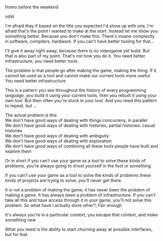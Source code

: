 

fromo before the weekend


odid  
  
I'm afraid thay if based on the title you expected I'd show up with one, I'm afraid that's the point I wanted to make at the start. Instead let me show you something better. Because you don't make this. There's insane complexity in software, compilers, hardware. If you can't have better tooling for that...  
  
I'll give it away right away, because there is no videogame yet build. But that is also part of my point. That's not how you do it. You need better infrastructure, you need better tools.  
  
The problem is that people go after making the game, making the thing. If it cannot be used as a tool and cannot make our current tools more useful. You need better infrastructure  
  
This is a pattern you see throughout the history of every programming language, you build it using your current tools, then you rebuilt it using your own tool. But then often you're stuck in your tool. And you need this pattern to repeat, but ...  
  
The actual problem is this  
We don't have good ways of dealing with things concurreny, in parallel  
We don't have good ways of dealing with histories, partial histories: casual histories  
We don't have good ways of dealing with ambiguity  
We don't have good ways of dealing with exploration  
We don't have good ways of combining all these tools people have built and explore them  
  
  
Or in short if you can't use your game as a tool to solve these kinds of problems, you're always going to shoot yourself in the foot or something  
  
If you can't use your game as a tool to solve the kinds of problems these kinds of projects are trying to solve, you'll never get there.  
  
It is not a problem of making the game, it has never been the problem of making a game. It has always been a problem of infrastructure. If you can't take all this and have access through it in your game, you'll not solve this problem. So what have I actually done other?; Fair enough  
  
It's always you're in a particular context, you escape that context, and make something new  
  
What you need is the ability to start churning away at possible interfaces, but for that.
